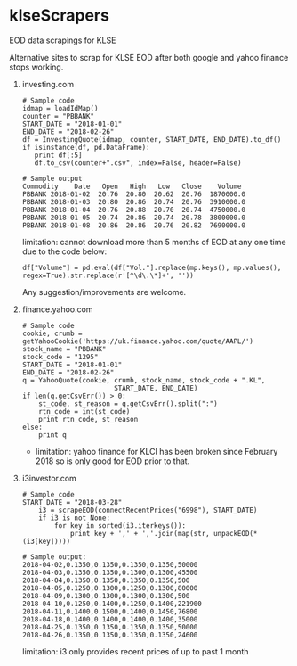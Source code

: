 # klseScrapers
EOD data scrapings for KLSE

Alternative sites to scrap for KLSE EOD after both google and yahoo finance stops working.

1. investing.com

	```
	# Sample code
	idmap = loadIdMap()
	counter = "PBBANK"
	START_DATE = "2018-01-01"
	END_DATE = "2018-02-26"
	df = InvestingQuote(idmap, counter, START_DATE, END_DATE).to_df()
	if isinstance(df, pd.DataFrame):
	   print df[:5]
	   df.to_csv(counter+".csv", index=False, header=False)
	```
	```
 	# Sample output
	Commodity    Date   Open   High   Low   Close    Volume
	PBBANK 2018-01-02  20.76  20.80  20.62  20.76  1870000.0
	PBBANK 2018-01-03  20.80  20.86  20.74  20.76  3910000.0
	PBBANK 2018-01-04  20.76  20.88  20.70  20.74  4750000.0
	PBBANK 2018-01-05  20.74  20.86  20.74  20.78  3800000.0
	PBBANK 2018-01-08  20.86  20.86  20.76  20.82  7690000.0
	```

   	limitation: cannot download more than 5 months of EOD at any one time due to the code below:
   
	```
	df["Volume"] = pd.eval(df["Vol."].replace(mp.keys(), mp.values(), regex=True).str.replace(r'[^\d\.\*]+', ''))
	```
	
	Any suggestion/improvements are welcome.

2. finance.yahoo.com

	```
	# Sample code
	cookie, crumb = getYahooCookie('https://uk.finance.yahoo.com/quote/AAPL/')
	stock_name = "PBBANK"
	stock_code = "1295"
	START_DATE = "2018-01-01"
	END_DATE = "2018-02-26"
	q = YahooQuote(cookie, crumb, stock_name, stock_code + ".KL",
                           START_DATE, END_DATE)
	if len(q.getCsvErr()) > 0:
		st_code, st_reason = q.getCsvErr().split(":")
		rtn_code = int(st_code)
		print rtn_code, st_reason
	else:
		print q
	```


   - limitation: yahoo finance for KLCI has been broken since February 2018 so is only good for EOD prior to that.
   
 3. i3investor.com
 
 	```
	# Sample code
	START_DATE = "2018-03-28"
    	i3 = scrapeEOD(connectRecentPrices("6998"), START_DATE)
    	if i3 is not None:
        	for key in sorted(i3.iterkeys()):
            	print key + ',' + ','.join(map(str, unpackEOD(*(i3[key]))))
	```
	```
	# Sample output:
	2018-04-02,0.1350,0.1350,0.1350,0.1350,50000
	2018-04-03,0.1350,0.1350,0.1300,0.1300,45500
	2018-04-04,0.1350,0.1350,0.1350,0.1350,500
	2018-04-05,0.1250,0.1300,0.1250,0.1300,80000
	2018-04-09,0.1300,0.1300,0.1300,0.1300,500
	2018-04-10,0.1250,0.1400,0.1250,0.1400,221900
	2018-04-11,0.1400,0.1500,0.1400,0.1450,76800
	2018-04-18,0.1400,0.1400,0.1400,0.1400,35000
	2018-04-25,0.1350,0.1350,0.1350,0.1350,50000
	2018-04-26,0.1350,0.1350,0.1350,0.1350,24600
	```
	
 	limitation: i3 only provides recent prices of up to past 1 month

